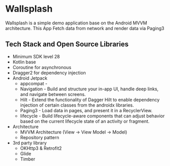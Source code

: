 # Wallsplash

Wallsplash is a simple demo application base on the Android MVVM architecture. This App Fetch data from network and render data via Paging3

## Tech Stack and Open Source Libraries
- Minimum SDK level 28
- Kotlin base
- Coroutine for asynchronous
- Dragger2 for dependency injection
- Android Jetpack
  - appcompat -
  - Navigation -  Build and structure your in-app UI, handle deep links, and navigate between screens.
  - Hilt - Extend the functionality of Dagger Hilt to enable dependency injection of certain classes from the androidx libraries.
  - Paging3 - Load data in pages, and present it in a RecyclerView.
  - lifecycle - Build lifecycle-aware components that can adjust behavior based on the current lifecycle state of an activity or fragment.
- Architecture
  - MVVM Architecture (View -> View Model -> Model)
  - Repository pattern
- 3rd party library
  - OKHttp3 & Retrofit2
  - Glide
  - Timber

  
